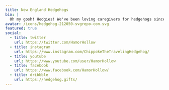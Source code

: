 ```yaml
---
title: New England Hedgehogs
bio: |
  Oh my gosh! Hedgies! We've been loving caregivers for hedgehogs since the mid-nineties. While hedgehogs are not native to New England (or anywhere in the United States), properly-socialized hedgehogs make for wonderful companions.
avatar: /icons/hedgehog-212050-svgrepo-com.svg
featured: true
social:
  - title: twitter
    url: https://twitter.com/HamorHollow
  - title: instagram
    url: https://www.instagram.com/ChippokeTheTravelingHedgehog/
  - title: youtube
    url: https://www.youtube.com/user/HamorHollow
  - title: facebook
    url: https://www.facebook.com/HamorHollow/
  - title: dribbble
    url: https://hedgehog.gifts/
---
```

